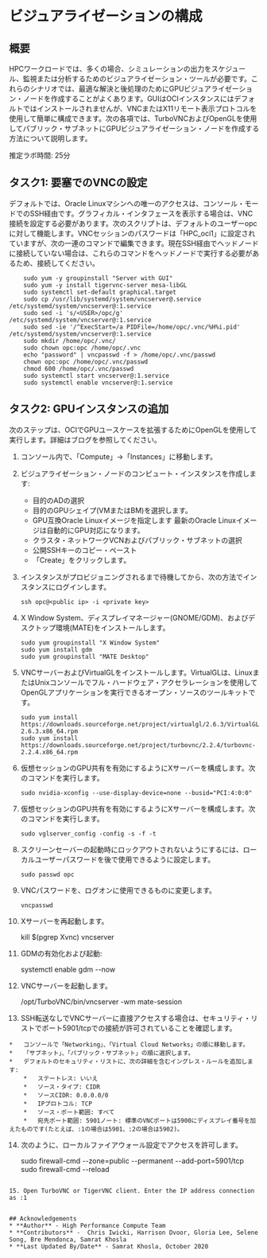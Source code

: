 # ビジュアライゼーションの構成

## 概要

HPCワークロードでは、多くの場合、シミュレーションの出力をスケジュール、監視または分析するためのビジュアライゼーション・ツールが必要です。これらのシナリオでは、最適な解決と後処理のためにGPUビジュアライゼーション・ノードを作成することがよくあります。GUIはOCIインスタンスにはデフォルトではインストールされませんが、VNCまたはX11リモート表示プロトコルを使用して簡単に構成できます。次の各項では、TurboVNCおよびOpenGLを使用してパブリック・サブネットにGPUビジュアライゼーション・ノードを作成する方法について説明します。

推定ラボ時間: 25分

## タスク1: 要塞でのVNCの設定

デフォルトでは、Oracle Linuxマシンへの唯一のアクセスは、コンソール・モードでのSSH経由です。グラフィカル・インタフェースを表示する場合は、VNC接続を設定する必要があります。次のスクリプトは、デフォルトのユーザーopcに対して機能します。VNCセッションのパスワードは「HPC\_oci1」に設定されていますが、次の一連のコマンドで編集できます。現在SSH経由でヘッドノードに接続していない場合は、これらのコマンドをヘッドノードで実行する必要があるため、接続してください。

        sudo yum -y groupinstall "Server with GUI"
        sudo yum -y install tigervnc-server mesa-libGL
        sudo systemctl set-default graphical.target
        sudo cp /usr/lib/systemd/system/vncserver@.service /etc/systemd/system/vncserver@:1.service
        sudo sed -i 's/<USER>/opc/g' /etc/systemd/system/vncserver@:1.service
        sudo sed -ie '/^ExecStart=/a PIDFile=/home/opc/.vnc/%H%i.pid' /etc/systemd/system/vncserver@:1.service
        sudo mkdir /home/opc/.vnc/
        sudo chown opc:opc /home/opc/.vnc
        echo "password" | vncpasswd -f > /home/opc/.vnc/passwd
        chown opc:opc /home/opc/.vnc/passwd
        chmod 600 /home/opc/.vnc/passwd
        sudo systemctl start vncserver@:1.service
        sudo systemctl enable vncserver@:1.service
    

## タスク2: GPUインスタンスの追加

次のステップは、OCIでGPUユースケースを拡張するためにOpenGLを使用して実行します。詳細はブログを参照してください。

1.  コンソール内で、「Compute」→「Instances」に移動します。
    
2.  ビジュアライゼーション・ノードのコンピュート・インスタンスを作成します:
    
    *   目的のADの選択
    *   目的のGPUシェイプ(VMまたはBM)を選択します。
    *   GPU互換Oracle Linuxイメージを指定します 最新のOracle Linuxイメージは自動的にGPU対応になります。
    *   クラスタ・ネットワークVCNおよびパブリック・サブネットの選択
    *   公開SSHキーのコピー・ペースト
    *   「Create」をクリックします。
3.  インスタンスがプロビジョニングされるまで待機してから、次の方法でインスタンスにログインします。
    
        ssh opc@<public ip> -i <private key> 
        
4.  X Window System、ディスプレイマネージャー(GNOME/GDM)、およびデスクトップ環境(MATE)をインストールします。
    
        sudo yum groupinstall "X Window System"
        sudo yum install gdm
        sudo yum groupinstall "MATE Desktop"    
        
5.  VNCサーバーおよびVirtualGLをインストールします。VirtualGLは、LinuxまたはUnixコンソールでフル・ハードウェア・アクセラレーションを使用してOpenGLアプリケーションを実行できるオープン・ソースのツールキットです。
    
        sudo yum install https://downloads.sourceforge.net/project/virtualgl/2.6.3/VirtualGL-2.6.3.x86_64.rpm
        sudo yum install https://downloads.sourceforge.net/project/turbovnc/2.2.4/turbovnc-2.2.4.x86_64.rpm    
        
6.  仮想セッションのGPU共有を有効にするようにXサーバーを構成します。次のコマンドを実行します。
    
        sudo nvidia-xconfig --use-display-device=none --busid="PCI:4:0:0"
        
7.  仮想セッションのGPU共有を有効にするようにXサーバーを構成します。次のコマンドを実行します。
    
        sudo vglserver_config -config -s -f -t
        
8.  スクリーンセーバーの起動時にロックアウトされないようにするには、ローカルユーザーパスワードを後で使用できるように設定します。
    
        sudo passwd opc
        
9.  VNCパスワードを、ログオンに使用できるものに変更します。
    
        vncpasswd
        
10.  Xサーバーを再起動します。
    
        kill $(pgrep Xvnc)
        vncserver
        
11.  GDMの有効化および起動:
    
        systemctl enable gdm --now
        
12.  VNCサーバーを起動します。
    
        /opt/TurboVNC/bin/vncserver -wm mate-session
        
13.  SSH転送なしでVNCサーバーに直接アクセスする場合は、セキュリティ・リストでポート5901/tcpでの接続が許可されていることを確認します。
    
    *   コンソールで「Networking」、「Virtual Cloud Networks」の順に移動します。
    *   「サブネット」、「パブリック・サブネット」の順に選択します。
    *   デフォルトのセキュリティ・リストに、次の詳細を含むイングレス・ルールを追加します:
        *   ステートレス: いいえ
        *   ソース・タイプ: CIDR
        *   ソースCIDR: 0.0.0.0/0
        *   IPプロトコル: TCP
        *   ソース・ポート範囲: すべて
        *   宛先ポート範囲: 5901ノート: 標準のVNCポートは5900にディスプレイ番号を加えたものです(たとえば、:1の場合は5901、:2の場合は5902)。
14.  次のように、ローカルファイアウォール設定でアクセスを許可します。
    

     sudo firewall-cmd --zone=public --permanent --add-port=5901/tcp
     sudo firewall-cmd --reload
     ```
    15. Open TurboVNC or TigerVNC client. Enter the IP address connection as :1
    
    
    ## Acknowledgements
    * **Author** - High Performance Compute Team
    * **Contributors** -  Chris Iwicki, Harrison Dvoor, Gloria Lee, Selene Song, Bre Mendonca, Samrat Khosla
    * **Last Updated By/Date** - Samrat Khosla, October 2020